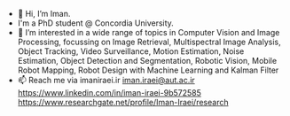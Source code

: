 - 👋 Hi, I’m Iman. 
- I'm a PhD student @ Concordia University.
- 👀 I’m interested in a wide range of topics in Computer Vision and Image Processing, focussing on Image Retrieval, Multispectral Image Analysis, Object Tracking, Video Surveillance, Motion Estimation, Noise Estimation, Object Detection and Segmentation, Robotic Vision, Mobile Robot Mapping, Robot Design with Machine Learning and Kalman Filter
- 📫 Reach me via imaniraei.ir
                   iman.iraei@aut.ac.ir                
                   https://www.linkedin.com/in/iman-iraei-9b572585
                   https://www.researchgate.net/profile/Iman-Iraei/research

<!---
iman10115/iman10115 is a ✨ special ✨ repository because its `README.md` (this file) appears on your GitHub profile.
You can click the Preview link to take a look at your changes.
--->
